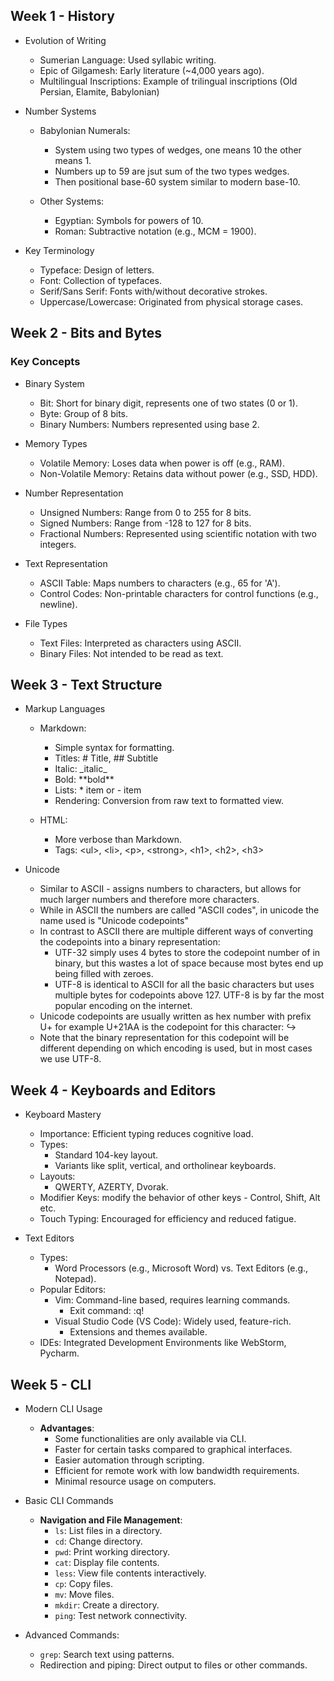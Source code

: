 ## Week 1 - History

- Evolution of Writing
    - Sumerian Language: Used syllabic writing.
    - Epic of Gilgamesh: Early literature (~4,000 years ago).
    - Multilingual Inscriptions: Example of trilingual inscriptions (Old Persian, Elamite, Babylonian)

- Number Systems

    - Babylonian Numerals:
        - System using two types of wedges, one means 10 the other means 1.
        - Numbers up to 59 are jsut sum of the two types wedges.
        - Then positional base-60 system similar to modern base-10.

    - Other Systems:
        - Egyptian: Symbols for powers of 10.
        - Roman: Subtractive notation (e.g., MCM = 1900).

 
- Key Terminology

    - Typeface: Design of letters.
    - Font: Collection of typefaces.
    - Serif/Sans Serif: Fonts with/without decorative strokes.
    - Uppercase/Lowercase: Originated from physical storage cases.


## Week 2 - Bits and Bytes

### Key Concepts

- Binary System

    - Bit: Short for binary digit, represents one of two states (0 or 1).
    - Byte: Group of 8 bits.
    - Binary Numbers: Numbers represented using base 2.

- Memory Types

    - Volatile Memory: Loses data when power is off (e.g., RAM).
    - Non-Volatile Memory: Retains data without power (e.g., SSD, HDD).

- Number Representation

    - Unsigned Numbers: Range from 0 to 255 for 8 bits.
    - Signed Numbers: Range from -128 to 127 for 8 bits.
    - Fractional Numbers: Represented using scientific notation with two integers.

- Text Representation

    - ASCII Table: Maps numbers to characters (e.g., 65 for 'A').
    - Control Codes: Non-printable characters for control functions (e.g., newline).

- File Types

    - Text Files: Interpreted as characters using ASCII.
    - Binary Files: Not intended to be read as text.


## Week 3 - Text Structure

- Markup Languages

    - Markdown:
        - Simple syntax for formatting.
        - Titles: # Title, ## Subtitle
        - Italic: _italic\_
        - Bold: **bold\*\*
        - Lists: * item or - item
        - Rendering: Conversion from raw text to formatted view.

    - HTML:
        - More verbose than Markdown.
        - Tags: <ul\>, <li\>, <p\>, <strong\>, <h1\>, <h2\>, <h3\>

- Unicode

    - Similar to ASCII - assigns numbers to characters, but allows for much larger numbers and therefore more characters.
    - While in ASCII the numbers are called "ASCII codes", in unicode the name used is "Unicode codepoints"
    - In contrast to ASCII there are multiple different ways of converting the codepoints into a binary representation:
        - UTF-32 simply uses 4 bytes to store the codepoint number of in binary, but this wastes a lot of space because most bytes end up being filled with zeroes.
        - UTF-8 is identical to ASCII for all the basic characters but uses multiple bytes for codepoints above 127. UTF-8 is by far the most popular encoding on the internet.
    - Unicode codepoints are usually written as hex number with prefix U+ for example U+21AA is the codepoint for this character: ↪
    - Note that the binary representation for this codepoint will be different depending on which encoding is used, but in most cases we use UTF-8.


## Week 4 - Keyboards and Editors

- Keyboard Mastery

    - Importance: Efficient typing reduces cognitive load.
    - Types:
        - Standard 104-key layout.
        - Variants like split, vertical, and ortholinear keyboards.
    - Layouts:
        - QWERTY, AZERTY, Dvorak.
    - Modifier Keys: modify the behavior of other keys - Control, Shift, Alt etc.
    - Touch Typing: Encouraged for efficiency and reduced fatigue.

- Text Editors

    - Types:
        - Word Processors (e.g., Microsoft Word) vs. Text Editors (e.g., Notepad).
    - Popular Editors:
        - Vim: Command-line based, requires learning commands.
            - Exit command: :q!
        - Visual Studio Code (VS Code): Widely used, feature-rich.
            - Extensions and themes available.
    - IDEs: Integrated Development Environments like WebStorm, Pycharm.

## Week 5 - CLI

- Modern CLI Usage  
  - **Advantages**:  
    - Some functionalities are only available via CLI.  
    - Faster for certain tasks compared to graphical interfaces.  
    - Easier automation through scripting.  
    - Efficient for remote work with low bandwidth requirements.  
    - Minimal resource usage on computers.  

- Basic CLI Commands  
  - **Navigation and File Management**:  
    - `ls`: List files in a directory.  
    - `cd`: Change directory.  
    - `pwd`: Print working directory.  
    - `cat`: Display file contents.  
    - `less`: View file contents interactively.  
    - `cp`: Copy files.  
    - `mv`: Move files.  
    - `mkdir`: Create a directory.  
    - `ping`: Test network connectivity.
   
- Advanced Commands:  
  - `grep`: Search text using patterns.  
  - Redirection and piping: Direct output to files or other commands.  
